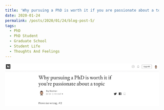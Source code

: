 ```yaml
---
title: 'Why pursuing a PhD is worth it if you are passionate about a topic'
date: 2020-01-24
permalink: /posts/2020/01/24/blog-post-5/
tags:
  - PhD
  - PhD Student
  - Graduate School
  - Student Life
  - Thoughts And Feelings
---
```


<a href = "https://medium.com/@rshadmon/prove-me-wrong-2-2269880dfe54" target = "_self"> 
	<img src = "/images/prove-me-wrong-2.png" alt = "Medium Blog" border = "0"/> 
</a>

<!-- What'
======

You can have many headings
======

Aren't headings cool?
------ -->